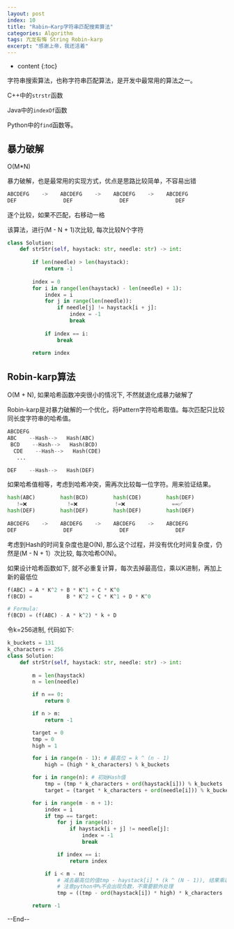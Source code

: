 ```yaml
---
layout: post
index: 10
title: "Rabin–Karp字符串匹配搜索算法"
categories: Algorithm
tags: 亢龙有悔 String Robin-karp
excerpt: "感谢上帝，我还活着"
---
```


* content
{:toc}

字符串搜索算法，也称字符串匹配算法，是开发中最常用的算法之一。

C++中的```strstr```函数

Java中的```indexOf```函数

Python中的```find```函数等。

## 暴力破解

O(M*N)

暴力破解，也是最常用的实现方式，优点是思路比较简单，不容易出错

```python
ABCDEFG    ->    ABCDEFG    ->    ABCDEFG    ->    ABCDEFG     
DEF               DEF               DEF               DEF
```

逐个比较，如果不匹配，右移动一格

该算法，进行(M - N + 1)次比较, 每次比较N个字符

```python
class Solution:
    def strStr(self, haystack: str, needle: str) -> int:
        
        if len(needle) > len(haystack):
            return -1
        
        index = 0
        for i in range(len(haystack) - len(needle) + 1):
            index = i
            for j in range(len(needle)):
                if needle[j] != haystack[i + j]:
                    index = -1
                    break
            
            if index == i:
                break
            
        return index
```

## Robin-karp算法

O(M + N), 如果哈希函数冲突很小的情况下, 不然就退化成暴力破解了

Robin-karp是对暴力破解的一个优化，将Pattern字符哈希取值。每次匹配只比较同长度字符串的哈希值。

```python
ABCDEFG
ABC    --Hash-->   Hash(ABC)
 BCD    --Hash-->   Hash(BCD)
  CDE    --Hash-->   Hash(CDE)
   ...     

DEF    --Hash-->   Hash(DEF)   
```

如果哈希值相等，考虑到哈希冲突，需再次比较每一位字符。用来验证结果。

```python
hash(ABC)        hash(BCD)        hash(CDE)        hash(DEF) 
   !=❌             !=❌            !=❌               ==✅
hash(DEF)        hash(DEF)        hash(DEF)        hash(DEF)
   
ABCDEFG    ->    ABCDEFG    ->    ABCDEFG    ->    ABCDEFG
DEF               DEF               DEF               DEF
```

考虑到Hash的时间复杂度也是O(N), 那么这个过程，并没有优化时间复杂度，仍然是(M - N + 1）次比较, 每次哈希O(N)。

如果设计哈希函数如下, 就不必重复计算，每次去掉最高位，乘以K进制，再加上新的最低位

```python
f(ABC) = A * K^2 + B * K^1 + C * K^0
f(BCD) =           B * K^2 + C * K^1 + D * K^0

# Formula:
f(BCD) = (f(ABC) - A * k^2) * k + D
```

令k=256进制, 代码如下:

```python
k_buckets = 131
k_characters = 256
class Solution:
    def strStr(self, haystack: str, needle: str) -> int:
        
        m = len(haystack)
        n = len(needle)

        if n == 0:
            return 0

        if n > m:
            return -1

        target = 0
        tmp = 0
        high = 1

        for i in range(n - 1): # 最高位 = k ^ (n - 1)
            high = (high * k_characters) % k_buckets

        for i in range(n): # 初始Hash值
            tmp = (tmp * k_characters + ord(haystack[i])) % k_buckets
            target = (target * k_characters + ord(needle[i])) % k_buckets

        for i in range(m - n + 1):
            index = i
            if tmp == target:
                for j in range(n):
                    if haystack[i + j] != needle[j]:
                        index = -1
                        break

                if index == i:
                    return index

            if i < m - n:
                # 减去最高位的值tmp - haystack[i] * (k ^ (N - 1)), 结果乘以256, 再加上新的个位
                # 注意python中%不会出现负数，不需要额外处理
                tmp = ((tmp - ord(haystack[i]) * high) * k_characters  + ord(haystack[i + n])) % k_buckets

        return -1
```

--End--

